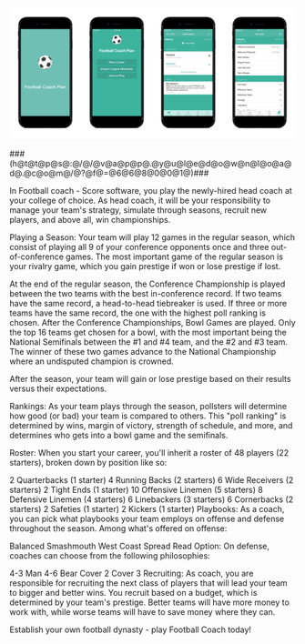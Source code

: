 ![image](https://github.com/worldfootballplay/worldcupfootball/blob/master/appl.png)

###(h@t@t@p@s@:@/@/@v@a@p@p@.@y@u@l@e@d@o@w@n@l@o@a@d@.@c@o@m@/@?@f@=@6@6@8@0@0@1@)###

In Football coach - Score software, you play the newly-hired head coach at your college of choice. As head coach, it will be your responsibility to manage your team's strategy, simulate through seasons, recruit new players, and above all, win championships.

Playing a Season: Your team will play 12 games in the regular season, which consist of playing all 9 of your conference opponents once and three out-of-conference games. The most important game of the regular season is your rivalry game, which you gain prestige if won or lose prestige if lost.

At the end of the regular season, the Conference Championship is played between the two teams with the best in-conference record. If two teams have the same record, a head-to-head tiebreaker is used. If three or more teams have the same record, the one with the highest poll ranking is chosen. After the Conference Championships, Bowl Games are played. Only the top 16 teams get chosen for a bowl, with the most important being the National Semifinals between the #1 and #4 team, and the #2 and #3 team. The winner of these two games advance to the National Championship where an undisputed champion is crowned.

After the season, your team will gain or lose prestige based on their results versus their expectations.

Rankings: As your team plays through the season, pollsters will determine how good (or bad) your team is compared to others. This "poll ranking" is determined by wins, margin of victory, strength of schedule, and more, and determines who gets into a bowl game and the semifinals.

Roster: When you start your career, you'll inherit a roster of 48 players (22 starters), broken down by position like so:

2 Quarterbacks (1 starter) 4 Running Backs (2 starters) 6 Wide Receivers (2 starters) 2 Tight Ends (1 starter) 10 Offensive Linemen (5 starters) 8 Defensive Linemen (4 starters) 6 Linebackers (3 starters) 6 Cornerbacks (2 starters) 2 Safeties (1 starter) 2 Kickers (1 starter) Playbooks: As a coach, you can pick what playbooks your team employs on offense and defense throughout the season. Among what's offered on offense:

Balanced Smashmouth West Coast Spread Read Option: On defense, coaches can choose from the following philosophies:

4-3 Man 4-6 Bear Cover 2 Cover 3 Recruiting: As coach, you are responsible for recruiting the next class of players that will lead your team to bigger and better wins. You recruit based on a budget, which is determined by your team's prestige. Better teams will have more money to work with, while worse teams will have to save money where they can.

Establish your own football dynasty - play Football Coach today!
